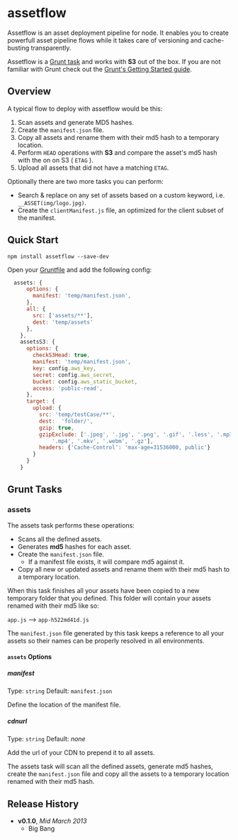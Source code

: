 # assetflow

Assetflow is an asset deployment pipeline for node. It enables you to create powerfull asset pipeline flows while it takes care of versioning and cache-busting transparently.

Assetflow is a [Grunt task][grunt] and works with **S3** out of the box. If you are not familiar with Grunt check out the [Grunt's Getting Started guide][Getting Started].

## Overview

A typical flow to deploy with assetflow would be this:

1. Scan assets and generate MD5 hashes.
2. Create the `manifest.json` file.
3. Copy all assets and rename them with their md5 hash to a temporary location.
4. Perform `HEAD` operations with **S3** and compare the asset's md5 hash with the on on S3 ( `ETAG` ).
5. Upload all assets that did not have a matching `ETAG`.

Optionally there are two more tasks you can perform:

* Search & replace on any set of assets based on a custom keyword, i.e. `__ASSET(img/logo.jpg)`.
* Create the `clientManifest.js` file, an optimized for the client subset of the manifest.

## Quick Start

```shell
npm install assetflow --save-dev
```

Open your [Gruntfile][] and add the following config:

```js
  assets: {
      options: {
        manifest: 'temp/manifest.json',
      },
      all: {
        src: ['assets/**'],
        dest: 'temp/assets'
      },
    },
    assetsS3: {
      options: {
        checkS3Head: true,
        manifest: 'temp/manifest.json',
        key: config.aws_key,
        secret: config.aws_secret,
        bucket: config.aws_static_bucket,
        access: 'public-read',
      },
      target: {
        upload: {
          src: 'temp/testCase/**',
          dest:  'folder/',
          gzip: true,
          gzipExclude: ['.jpeg', '.jpg', '.png', '.gif', '.less', '.mp3',
              '.mp4', '.mkv', '.webm', '.gz'],
          headers: {'Cache-Control': 'max-age=31536000, public'}
        }
      }
    }
```

## Grunt Tasks

### assets

The assets task performs these operations:
* Scans all the defined assets.
* Generates **md5** hashes for each asset.
* Create the `manifest.json` file.
  - If a manifest file exists, it will compare md5 against it.
* Copy all new or updated assets and rename them with their md5 hash to a temporary location.

When this task finishes all your assets have been copied to a new temporary folder that you defined. This folder will contain your assets renamed with their md5 like so:

`app.js` --> `app-h522md41d.js`

The `manifest.json` file generated by this task keeps a reference to all your assets so their names can be properly resolved in all environments.

#### `assets` Options

##### manifest
Type: `string` Default: `manifest.json`

Define the location of the manifest file.

##### cdnurl
Type: `string` Default: *none*

Add the url of your CDN to prepend it to all assets.



The assets task will scan all the defined assets, generate md5 hashes, create the `manifest.json` file and copy all the assets to a temporary location renamed with their md5 hash.

## Release History
- **v0.1.0**, *Mid March 2013*
  - Big Bang


[grunt]: http://gruntjs.com/
[Getting Started]: https://github.com/gruntjs/grunt/wiki/Getting-started
[package.json]: https://npmjs.org/doc/json.html
[DOMContentLoaded]: https://developer.mozilla.org/en-US/docs/Mozilla_event_reference/DOMContentLoaded_(event) "MDN DOMContentLoaded event"
[mantriDeps]: https://github.com/thanpolas/mantri/wiki/Grunt-Task-mantriDeps "The mantriDeps grunt task"
[mantriBuild]: https://github.com/thanpolas/mantri/wiki/Grunt-Task-mantriBuild "The mantriBuild grunt task"
[Gruntfile]: https://github.com/gruntjs/grunt/wiki/Sample-Gruntfile "Grunt's Gruntfile.js"
[ToDoApp]: https://github.com/thanpolas/todoAppMantri "The classical ToDo MVC app using Mantri's dependency management system"
